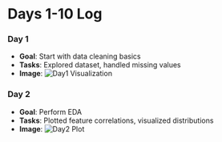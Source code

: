 # Days 1-10 Log

### Day 1
- **Goal**: Start with data cleaning basics
- **Tasks**: Explored dataset, handled missing values
- **Image**: ![Day1 Visualization](path/to/image.png)

### Day 2
- **Goal**: Perform EDA
- **Tasks**: Plotted feature correlations, visualized distributions
- **Image**: ![Day2 Plot](path/to/image.png)
